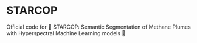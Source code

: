 # STARCOP
Official code for :rocket: STARCOP: Semantic Segmentation of Methane Plumes with Hyperspectral Machine Learning models :rocket:
